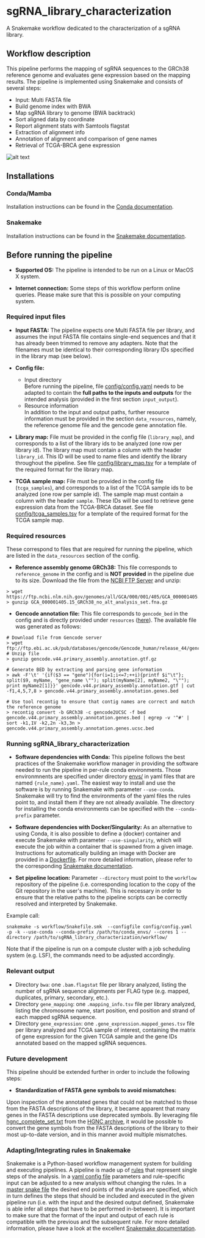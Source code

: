 # sgRNA_library_characterization

A Snakemake workflow dedicated to the characterization of a sgRNA library.

## Workflow description

This pipeline performs the mapping of sgRNA sequences to the GRCh38 reference genome and evaluates gene expression based on the mapping results. The pipeline is implemented using Snakemake and consists of several steps:
* Input: Multi FASTA file
* Build genome index with BWA
* Map sgRNA library to genome (BWA backtrack)
* Sort aligned data by coordinate
* Report alignment stats with Samtools flagstat
* Extraction of alignment info
* Annotation of alignment and comparison of gene names
* Retrieval of TCGA-BRCA gene expression

![alt text](images/rulegraph.png?raw=true)


## Installations

### Conda/Mamba

Installation instructions can be found in the [Conda documentation](https://docs.conda.io/projects/conda/en/latest/user-guide/install/index.html).

### Snakemake

Installation instructions can be found in the [Snakemake documentation](https://snakemake.readthedocs.io/en/stable/getting_started/installation.html).


## Before running the pipeline

- **Supported OS:**
The pipeline is intended to be run on a Linux or MacOS X system.

- **Internet connection:**
Some steps of this workflow perform online queries. Please make sure that this is possible on your computing system.


### Required input files

- **Input FASTA:**
The pipeline expects one Multi FASTA file per library, and assumes the input FASTA file contains single-end sequences and that it has already been trimmed to remove any adapters. Note that the filenames must be identical to their corresponding library IDs specified in the library map (see below).

- **Config file:**
  - Input directory  
    Before running the pipeline, file [config/config.yaml](config/config.yaml) needs to be adapted to contain the **full paths to the inputs and outputs** for the intended analysis (provided in the
    first section `input_output`).
  - Resource information  
    In addition to the input and output paths, further resource information must be provided in the section `data_resources`, namely, the reference genome file and the gencode gene annotation file.

- **Library map:**
File must be provided in the config file (`library_map`), and corresponds to a list of the library ids to be analyzed (one row per library id). The library map must contain a column with the header `library_id`. This ID will be used to name files and identify the library throughout the pipeline. See file [config/library_map.tsv](config/library_map.tsv) for a template of the required format for the library map.


- **TCGA sample map:**
File must be provided in the config file (`tcga_samples`), and corresponds to a list of the TCGA sample ids to be analyzed (one row per sample id). The sample map must contain a column with the header `sample`. These IDs will be used to retrieve gene expression data from the TCGA-BRCA dataset. See file [config/tcga_samples.tsv](config/tcga_samples.tsv) for a template of the required format for the TCGA sample map.



### Required resources

These correspond to files that are required for running the pipeline, which are listed in the `data_resources` section of the config.

- **Reference assembly genome GRCh38:**
This file corresponds to `reference_genome` in the config and is **NOT provided** in the pipeline due to its size.
Download the file from the [NCBI FTP Server](https://ftp.ncbi.nlm.nih.gov/genomes/all/GCA/000/001/405/GCA_000001405.15_GRCh38/seqs_for_alignment_pipelines.ucsc_ids/) and unzip:
```
> wget https://ftp.ncbi.nlm.nih.gov/genomes/all/GCA/000/001/405/GCA_000001405.15_GRCh38/seqs_for_alignment_pipelines.ucsc_ids/GCA_000001405.15_GRCh38_no_alt_analysis_set.fna.gz
> gunzip GCA_000001405.15_GRCh38_no_alt_analysis_set.fna.gz 
```

- **Gencode annotation file:**
This file corresponds to `gencode_bed` in the config and is directly provided under `resources` ([here](resources/gencode.v44.primary_assembly.annotation.genes.ucsc.bed)).
The available file was generated as follows:
```
# Download file from Gencode server
> wget ftp://ftp.ebi.ac.uk/pub/databases/gencode/Gencode_human/release_44/gencode.v44.primary_assembly.annotation.gtf.gz
# Unzip file
> gunzip gencode.v44.primary_assembly.annotation.gtf.gz

# Generate BED by extracting and parsing gene information
> awk -F'\t' '{if($3 == "gene"){for(i=1;i<=7;++i){printf $i"\t"}; split($9, myName, "gene_name \""); split(myName[2], myName2, "\""); print myName2[1]}}' gencode.v44.primary_assembly.annotation.gtf | cut -f1,4,5,7,8 > gencode.v44.primary_assembly.annotation.genes.bed 

# Use tool recontig to ensure that contig names are correct and match the reference genome
> recontig convert -b GRCh38 -c gencode2UCSC -f bed gencode.v44.primary_assembly.annotation.genes.bed | egrep -v '^#' | sort -k1,1V -k2,2n -k3,3n > gencode.v44.primary_assembly.annotation.genes.ucsc.bed  
```


### Running sgRNA_library_characterization

- **Software dependencies with Conda:**
This pipeline follows the best practices of the Snakemake workflow manager in providing the software needed to run the pipeline in per-rule conda environments. Those environmnents are specified under directory [envs/](workflow/envs/) in yaml files that are named `{rule_name}.yaml`. The easiest way to install and use the software is by running Snakemake with parameter `--use-conda`. Snakemake will try to find the environments of the yaml files the rules point to, and install them if they are not already available. The directory for installing the conda environments can be specified with the `--conda-prefix` parameter.

- **Software dependencies with Docker/Singularity:**
As an alternative to using Conda, it is also possible to define a (docker) container and execute Snakemake with parameter `--use-singularity`, which will execute the job within a container that is spawned from a given image. Instructions for automatically building an image with Docker are provided in a [Dockerfile](Dockerfile). For more detailed information, please refer to the corresponding [Snakemake documentation](https://snakemake.readthedocs.io/en/stable/snakefiles/deployment.html).

- **Set pipeline location:**
Parameter `--directory` must point to the `workflow` repository of the pipeline (i.e. corresponding location to the copy of the Git repository in the user's machine). This is necessary in order to ensure that the relative paths to the pipeline scripts can be correctly resolved and interpreted by Snakemake.

Example call:

```
snakemake -s workflow/Snakefile.smk  --configfile config/config.yaml  -p -k --use-conda --conda-prefix /path/to/conda_envs/ --cores 1 --directory /path/to/sgRNA_library_characterization/workflow/   
```
Note that if the pipeline is run on a compute cluster with a job scheduling system (e.g. LSF), the commands need to be adjusted accordingly.


### Relevant output

* Directory `bwa`: one `.bam.flagstat` file per library analyzed, listing the number of sgRNA sequence alignments per FLAG type (e.g. mapped, duplicates, primary, secondary, etc.).
* Directory `gene_mapping`: one `.mapping_info.tsv` file per library analyzed, listing the chromosome name, start position, end position and strand of each mapped sgRNA sequence.
* Directory `gene_expression`: one `.gene_expression.mapped_genes.tsv` file per library analyzed and TCGA sample of interest, containing the matrix of gene expression for the given TCGA sample and the gene IDs annotated based on the mapped sgRNA sequences.


### Future development

This pipeline should be extended further in order to include the following steps:

- **Standardization of FASTA gene symbols to avoid mismatches:**

Upon inspection of the annotated genes that could not be matched to those from the FASTA descriptions of the library, it became apparent that many genes in the FASTA descriptions use deprecated symbols. By leveraging file [hgnc_complete_set.txt](https://ftp.ebi.ac.uk/pub/databases/genenames/hgnc/tsv/hgnc_complete_set.txt) from the [HGNC archive](https://www.genenames.org/download/archive/), it would be possible to convert the gene symbols from the FASTA descriptions of the library to their most up-to-date version, and in this manner avoid multiple mismatches.


### Adapting/Integrating rules in Snakemake

Snakemake is a Python-based workflow management system for building and executing pipelines. A pipeline is made up of [rules](workflow/rules/sgrna_library_characterization.smk) that represent single steps of the analysis. In a [yaml config file](config/config.yaml) parameters and rule-specific input can be adjusted to a new analysis without changing the rules. In a [master snake file](workflow/Snakefile.smk) the desired end points of the analysis are specified, which in turn defines the steps that should be included and executed in the given pipeline run (i.e. with the input and the desired output defined, Snakemake is able infer all steps that have to be performed in-between). It is important to make sure that the format of the input and output of each rule is compatible with the previous and the subsequent rule. For more detailed information, please have a look at the excellent [Snakemake documentation](https://snakemake.readthedocs.io/en/stable/index.html).

